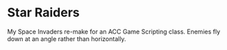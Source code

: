 # Star Raiders
My Space Invaders re-make for an ACC Game Scripting class. Enemies fly down at an angle rather than horizontally.
